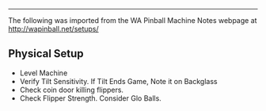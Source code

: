 ***
The following was imported from the WA Pinball Machine Notes webpage at http://wapinball.net/setups/
## Physical Setup
-   Level Machine
-   Verify Tilt Sensitivity. If Tilt Ends Game, Note it on Backglass
-   Check coin door killing flippers.
-   Check Flipper Strength. Consider Glo Balls.
